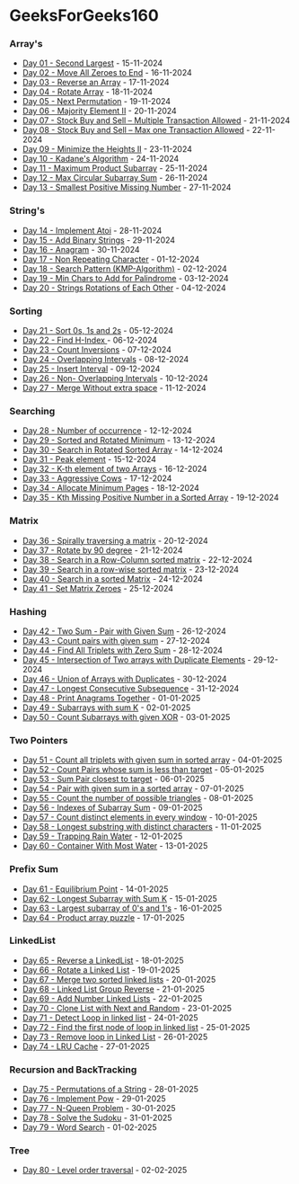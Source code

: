 # GeeksForGeeks160

### Array's

- [Day 01 - Second Largest](01-Arrays/Day01/) - 15-11-2024
- [Day 02 - Move All Zeroes to End](01-Arrays/Day02/) - 16-11-2024
- [Day 03 - Reverse an Array](01-Arrays/Day03/) - 17-11-2024
- [Day 04 - Rotate Array](01-Arrays/Day04/) - 18-11-2024
- [Day 05 - Next Permutation](01-Arrays/Day05/) - 19-11-2024
- [Day 06 - Majority Element II](01-Arrays/Day06/) - 20-11-2024
- [Day 07 - Stock Buy and Sell – Multiple Transaction Allowed](01-Arrays/Day07/) - 21-11-2024
- [Day 08 - Stock Buy and Sell – Max one Transaction Allowed](01-Arrays/Day08/) - 22-11-2024
- [Day 09 - Minimize the Heights II](01-Arrays/Day09/) - 23-11-2024
- [Day 10 - Kadane's Algorithm](01-Arrays/Day10/) - 24-11-2024
- [Day 11 - Maximum Product Subarray](01-Arrays/Day11/) - 25-11-2024
- [Day 12 - Max Circular Subarray Sum](01-Arrays/Day12/) - 26-11-2024
- [Day 13 - Smallest Positive Missing Number](01-Arrays/Day13/) - 27-11-2024

### String's

- [Day 14 - Implement Atoi](02-Strings/Day14/) - 28-11-2024
- [Day 15 - Add Binary Strings](02-Strings/Day15/) - 29-11-2024
- [Day 16 - Anagram](02-Strings/Day16/) - 30-11-2024
- [Day 17 - Non Repeating Character](02-Strings/Day17/) - 01-12-2024
- [Day 18 - Search Pattern (KMP-Algorithm)](02-Strings/Day18/) - 02-12-2024
- [Day 19 - Min Chars to Add for Palindrome](02-Strings/Day19/) - 03-12-2024
- [Day 20 - Strings Rotations of Each Other](02-Strings/Day20/) - 04-12-2024

### Sorting

- [Day 21 - Sort 0s, 1s and 2s](03-SortingDay21/) - 05-12-2024
- [Day 22 - Find H-Index ](03-SortingDay22/) - 06-12-2024
- [Day 23 - Count Inversions](03-SortingDay23/) - 07-12-2024
- [Day 24 - Overlapping Intervals](03-SortingDay24/) - 08-12-2024
- [Day 25 - Insert Interval](03-SortingDay25/) - 09-12-2024
- [Day 26 - Non- Overlapping Intervals](03-SortingDay26/) - 10-12-2024
- [Day 27 - Merge Without extra space](03-SortingDay27/) - 11-12-2024

### Searching

- [Day 28 - Number of occurrence](04-Searching/Day28/) - 12-12-2024
- [Day 29 - Sorted and Rotated Minimum](04-Searching/Day29/) - 13-12-2024
- [Day 30 - Search in Rotated Sorted Array](04-Searching/Day30/) - 14-12-2024
- [Day 31 - Peak element](04-Searching/Day31/) - 15-12-2024
- [Day 32 - K-th element of two Arrays](04-Searching/Day32/) - 16-12-2024
- [Day 33 - Aggressive Cows](04-Searching/Day33/) - 17-12-2024
- [Day 34 - Allocate Minimum Pages](04-Searching/Day34/) - 18-12-2024
- [Day 35 - Kth Missing Positive Number in a Sorted Array](04-Searching/Day35/) - 19-12-2024

### Matrix

- [Day 36 - Spirally traversing a matrix](05-Matrix/Day36/) - 20-12-2024
- [Day 37 - Rotate by 90 degree](05-Matrix/Day37/) - 21-12-2024
- [Day 38 - Search in a Row-Column sorted matrix](05-Matrix/Day38/) - 22-12-2024
- [Day 39 - Search in a row-wise sorted matrix](05-Matrix/Day39/) - 23-12-2024
- [Day 40 - Search in a sorted Matrix](05-Matrix/Day40/) - 24-12-2024
- [Day 41 - Set Matrix Zeroes](05-Matrix/Day41/) - 25-12-2024

### Hashing

- [Day 42 - Two Sum - Pair with Given Sum](06-Hashing/Day42/) - 26-12-2024
- [Day 43 - Count pairs with given sum](06-Hashing/Day43/) - 27-12-2024
- [Day 44 - Find All Triplets with Zero Sum](06-Hashing/Day44/) - 28-12-2024
- [Day 45 - Intersection of Two arrays with Duplicate Elements](06-Hashing/Day45/) - 29-12-2024
- [Day 46 - Union of Arrays with Duplicates](06-Hashing/Day46/) - 30-12-2024
- [Day 47 - Longest Consecutive Subsequence](06-Hashing/Day47/) - 31-12-2024
- [Day 48 - Print Anagrams Together](06-Hashing/Day48/) - 01-01-2025
- [Day 49 - Subarrays with sum K](06-Hashing/Day49/) - 02-01-2025
- [Day 50 - Count Subarrays with given XOR](06-Hashing/Day50/) - 03-01-2025

### Two Pointers

- [Day 51 - Count all triplets with given sum in sorted array](07-Two_Pointer/Day51/) - 04-01-2025
- [Day 52 - Count Pairs whose sum is less than target](07-Two_Pointer/Day52/) - 05-01-2025
- [Day 53 - Sum Pair closest to target](07-Two_Pointer/Day53/) - 06-01-2025
- [Day 54 - Pair with given sum in a sorted array](07-Two_Pointer/Day54/) - 07-01-2025
- [Day 55 - Count the number of possible triangles](07-Two_Pointer/Day55/) - 08-01-2025
- [Day 56 - Indexes of Subarray Sum](07-Two_Pointer/Day56/) - 09-01-2025
- [Day 57 - Count distinct elements in every window](07-Two_Pointer/Day57/) - 10-01-2025
- [Day 58 - Longest substring with distinct characters](07-Two_Pointer/Day58/) - 11-01-2025
- [Day 59 - Trapping Rain Water](07-Two_Pointer/Day59/) - 12-01-2025
- [Day 60 - Container With Most Water](07-Two_Pointer/Day60/) - 13-01-2025

### Prefix Sum

- [Day 61 -  Equilibrium Point](08-Prefix_Sum/Day61/) - 14-01-2025
- [Day 62 -  Longest Subarray with Sum K](08-Prefix_Sum/Day62/) - 15-01-2025
- [Day 63 -  Largest subarray of 0's and 1's](08-Prefix_Sum/Day63/) - 16-01-2025
- [Day 64 -  Product array puzzle](08-Prefix_Sum/Day64/) - 17-01-2025

### LinkedList

- [Day 65 - Reverse a LinkedList](09-LinkedList/Day65/) - 18-01-2025
- [Day 66 - Rotate a Linked List](09-LinkedList/Day66/) - 19-01-2025
- [Day 67 - Merge two sorted linked lists](09-LinkedList/Day67/) - 20-01-2025
- [Day 68 - Linked List Group Reverse](09-LinkedList/Day68/) - 21-01-2025
- [Day 69 - Add Number Linked Lists](09-LinkedList/Day69/) - 22-01-2025
- [Day 70 - Clone List with Next and Random](09-LinkedList/Day70/) - 23-01-2025
- [Day 71 - Detect Loop in linked list](09-LinkedList/Day71/) - 24-01-2025
- [Day 72 - Find the first node of loop in linked list](09-LinkedList/Day72/) - 25-01-2025
- [Day 73 - Remove loop in Linked List](09-LinkedList/Day73/) - 26-01-2025
- [Day 74 - LRU Cache](09-LinkedList/Day74/) - 27-01-2025

### Recursion and BackTracking

- [Day 75 - Permutations of a String](10-Recursion_BackTracking/Day75/) - 28-01-2025
- [Day 76 - Implement Pow](10-Recursion_BackTracking/Day76/) - 29-01-2025
- [Day 77 - N-Queen Problem](10-Recursion_BackTracking/Day77/) - 30-01-2025
- [Day 78 - Solve the Sudoku](10-Recursion_BackTracking/Day78/) - 31-01-2025
- [Day 79 - Word Search](10-Recursion_BackTracking/Day79/) - 01-02-2025

### Tree
- [Day 80 - Level order traversal](11-Tree/Day80/) - 02-02-2025





